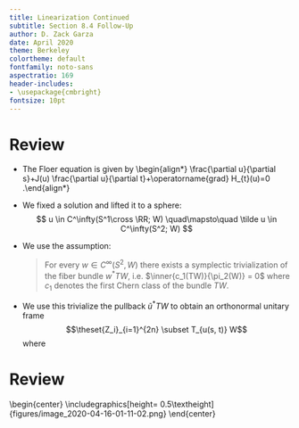 ```yaml
---
title: Linearization Continued 
subtitle: Section 8.4 Follow-Up 
author: D. Zack Garza
date: April 2020
theme: Berkeley 
colortheme: default 
fontfamily: noto-sans
aspectratio: 169
header-includes:
- \usepackage{cmbright}
fontsize: 10pt
---
```


# Review


- The Floer equation is given by
  \begin{align*}
  \frac{\partial u}{\partial s}+J(u) \frac{\partial u}{\partial t}+\operatorname{grad} H_{t}(u)=0
  .\end{align*}

- We fixed a solution and lifted it to a sphere:
$$
u \in C^\infty(S^1\cross \RR; W) \quad\mapsto\quad \tilde u \in C^\infty(S^2; W) 
$$ 

- We use the assumption: 
  
  > For every $w\in C^\infty(S^2, W)$ there exists a symplectic trivialization of the fiber bundle $w^* TW$, i.e. $\inner{c_1(TW)}{\pi_2(W)} = 0$ where $c_1$ denotes the first Chern class of the bundle $TW$.

- We use this trivialize the pullback $\tilde u ^* TW$ to obtain an orthonormal unitary frame $$\theset{Z_i}_{i=1}^{2n} \subset T_{u(s, t)} W$$ where

# Review

\begin{center}
\includegraphics[height= 0.5\textheight]{figures/image_2020-04-16-01-11-02.png} 
\end{center}
